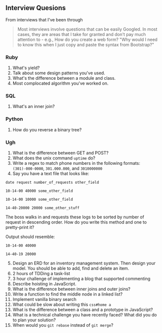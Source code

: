 ## Interview Quesions

From interviews that I've been through

> Most interviews involve questions that can be easily Googled. In most cases, they are areas that I take for granted and don't pay much attention to - e.g., How do you create a web form? "Why would I need to know this when I just copy and paste the syntax from Bootstrap?"

### Ruby

1. What's yield?
2. Talk about some design patterns you've used.
3. What's the difference between a module and class.
4. Most complocated algorithm you've worked on.

### SQL

1. What's an inner join?

### Python

1. How do you reverse a binary tree?

### Ugh

1. What is the difference between GET and POST?
2. What does the unix command `uptime` do?
3. Write a regex to match phone numbers in the following formats: `(301)-000-0000`, `301.000.000`, and `3010000000`
4. Say you have a text file that looks like:
  
  ```
  date request number_of_requests other_field

  10-14-00 40000 some_other_field

  10-14-00 10000 some_other_field

  14-40-20000 20000 some_other_stuff
  ```

  The boss walks in and requests these logs to be sorted by number of request in descending order. How do you write this method and one to pretty-print it?

  Output should resemble:

  ```
  10-14-00 40000

  14-40-19 20000
  ```

5. Design an ERD for an inventory management system. Then design your model. You should be able to add, find and delete an item.
6. 2 hours of TDDing a task-list
7. 3 hour challenge of implementing a blog that supported commenting
8. Describe hoisting in JavaScript.
9. What is the difference between inner joins and outer joins?
10. Write a function to find the middle node in a linked list?
11. Implement vanilla binary search
12. What could be slow about writing this `css#home a`
13. What is the difference between a class and a prototype in JavaScript?
14. What is a technical challenge you have recently faced? What did you do to plan your solution?
15. When would you `git rebase` instead of `git merge`?
